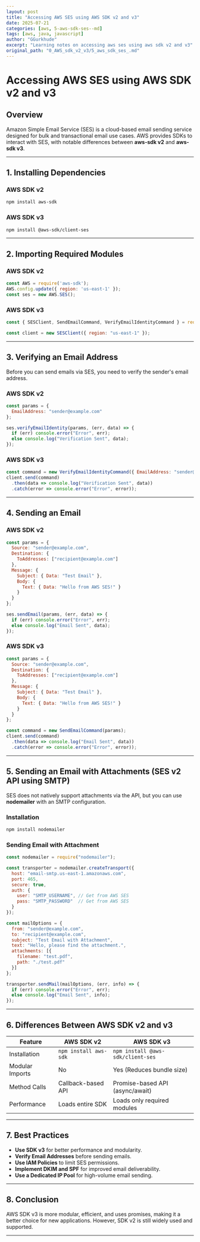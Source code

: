 ```yaml
---
layout: post
title: "Accessing AWS SES using AWS SDK v2 and v3"
date: 2025-07-21
categories: [aws, 5-aws-sdk-ses--md]
tags: [aws, java, javascript]
author: "GGurkhude"
excerpt: "Learning notes on accessing aws ses using aws sdk v2 and v3"
original_path: "0_AWS_sdk_v2_v3/5_aws_sdk_ses_.md"
---
```


# Accessing AWS SES using AWS SDK v2 and v3

## Overview
Amazon Simple Email Service (SES) is a cloud-based email sending service designed for bulk and transactional email use cases. AWS provides SDKs to interact with SES, with notable differences between **aws-sdk v2** and **aws-sdk v3**.

---

## 1. Installing Dependencies

### AWS SDK v2
```sh
npm install aws-sdk
```

### AWS SDK v3
```sh
npm install @aws-sdk/client-ses
```

---

## 2. Importing Required Modules

### AWS SDK v2
```javascript
const AWS = require('aws-sdk');
AWS.config.update({ region: 'us-east-1' });
const ses = new AWS.SES();
```

### AWS SDK v3
```javascript
const { SESClient, SendEmailCommand, VerifyEmailIdentityCommand } = require("@aws-sdk/client-ses");

const client = new SESClient({ region: "us-east-1" });
```

---

## 3. Verifying an Email Address
Before you can send emails via SES, you need to verify the sender's email address.

### AWS SDK v2
```javascript
const params = {
  EmailAddress: "sender@example.com"
};

ses.verifyEmailIdentity(params, (err, data) => {
  if (err) console.error("Error", err);
  else console.log("Verification Sent", data);
});
```

### AWS SDK v3
```javascript
const command = new VerifyEmailIdentityCommand({ EmailAddress: "sender@example.com" });
client.send(command)
  .then(data => console.log("Verification Sent", data))
  .catch(error => console.error("Error", error));
```

---

## 4. Sending an Email

### AWS SDK v2
```javascript
const params = {
  Source: "sender@example.com",
  Destination: {
    ToAddresses: ["recipient@example.com"]
  },
  Message: {
    Subject: { Data: "Test Email" },
    Body: {
      Text: { Data: "Hello from AWS SES!" }
    }
  }
};

ses.sendEmail(params, (err, data) => {
  if (err) console.error("Error", err);
  else console.log("Email Sent", data);
});
```

### AWS SDK v3
```javascript
const params = {
  Source: "sender@example.com",
  Destination: {
    ToAddresses: ["recipient@example.com"]
  },
  Message: {
    Subject: { Data: "Test Email" },
    Body: {
      Text: { Data: "Hello from AWS SES!" }
    }
  }
};

const command = new SendEmailCommand(params);
client.send(command)
  .then(data => console.log("Email Sent", data))
  .catch(error => console.error("Error", error));
```

---

## 5. Sending an Email with Attachments (SES v2 API using SMTP)
SES does not natively support attachments via the API, but you can use **nodemailer** with an SMTP configuration.

### Installation
```sh
npm install nodemailer
```

### Sending Email with Attachment
```javascript
const nodemailer = require("nodemailer");

const transporter = nodemailer.createTransport({
  host: "email-smtp.us-east-1.amazonaws.com",
  port: 465,
  secure: true,
  auth: {
    user: "SMTP_USERNAME", // Get from AWS SES
    pass: "SMTP_PASSWORD"  // Get from AWS SES
  }
});

const mailOptions = {
  from: "sender@example.com",
  to: "recipient@example.com",
  subject: "Test Email with Attachment",
  text: "Hello, please find the attachment.",
  attachments: [{
    filename: "test.pdf",
    path: "./test.pdf"
  }]
};

transporter.sendMail(mailOptions, (err, info) => {
  if (err) console.error("Error", err);
  else console.log("Email Sent", info);
});
```

---

## 6. Differences Between AWS SDK v2 and v3

| Feature                | AWS SDK v2                      | AWS SDK v3                      |
|------------------------|--------------------------------|--------------------------------|
| Installation          | `npm install aws-sdk`          | `npm install @aws-sdk/client-ses` |
| Modular Imports      | No                              | Yes (Reduces bundle size)      |
| Method Calls         | Callback-based API             | Promise-based API (async/await) |
| Performance          | Loads entire SDK               | Loads only required modules    |

---

## 7. Best Practices
- **Use SDK v3** for better performance and modularity.
- **Verify Email Addresses** before sending emails.
- **Use IAM Policies** to limit SES permissions.
- **Implement DKIM and SPF** for improved email deliverability.
- **Use a Dedicated IP Pool** for high-volume email sending.

---

## 8. Conclusion
AWS SDK v3 is more modular, efficient, and uses promises, making it a better choice for new applications. However, SDK v2 is still widely used and supported.

---


